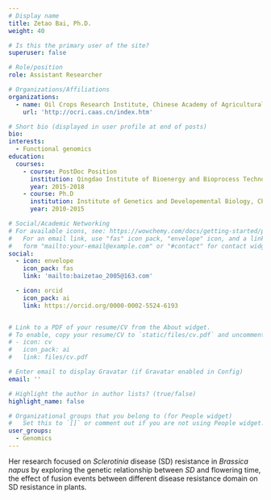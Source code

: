 ```yaml
---
# Display name
title: Zetao Bai, Ph.D.
weight: 40

# Is this the primary user of the site?
superuser: false

# Role/position
role: Assistant Researcher

# Organizations/Affiliations
organizations:
  - name: Oil Crops Research Institute, Chinese Academy of Agricultural Sciences
    url: 'http://ocri.caas.cn/index.htm'

# Short bio (displayed in user profile at end of posts)
bio: 
interests:
  - Functional genomics
education:
  courses:
    - course: PostDoc Position
      institution: Qingdao Institute of Bioenergy and Bioprocess Technology, Chinese Academy of Sciences
      year: 2015-2018
    - course: Ph.D
      institution: Institute of Genetics and Developemental Biology, Chinese Academy of Sciences
      year: 2010-2015 

# Social/Academic Networking
# For available icons, see: https://wowchemy.com/docs/getting-started/page-builder/#icons
#   For an email link, use "fas" icon pack, "envelope" icon, and a link in the
#   form "mailto:your-email@example.com" or "#contact" for contact widget.
social:
  - icon: envelope
    icon_pack: fas
    link: 'mailto:baizetao_2005@163.com'

  - icon: orcid
    icon_pack: ai
    link: https://orcid.org/0000-0002-5524-6193


# Link to a PDF of your resume/CV from the About widget.
# To enable, copy your resume/CV to `static/files/cv.pdf` and uncomment the lines below.
# - icon: cv
#   icon_pack: ai
#   link: files/cv.pdf

# Enter email to display Gravatar (if Gravatar enabled in Config)
email: ''

# Highlight the author in author lists? (true/false)
highlight_name: false

# Organizational groups that you belong to (for People widget)
#   Set this to `[]` or comment out if you are not using People widget.
user_groups:
  - Genomics
---
```

Her research focused on *Sclerotinia* disease (SD) resistance in *Brassica napus* by exploring the genetic relationship between *SD* and flowering time, the effect of fusion events between different disease resistance domain on SD resistance in plants.
